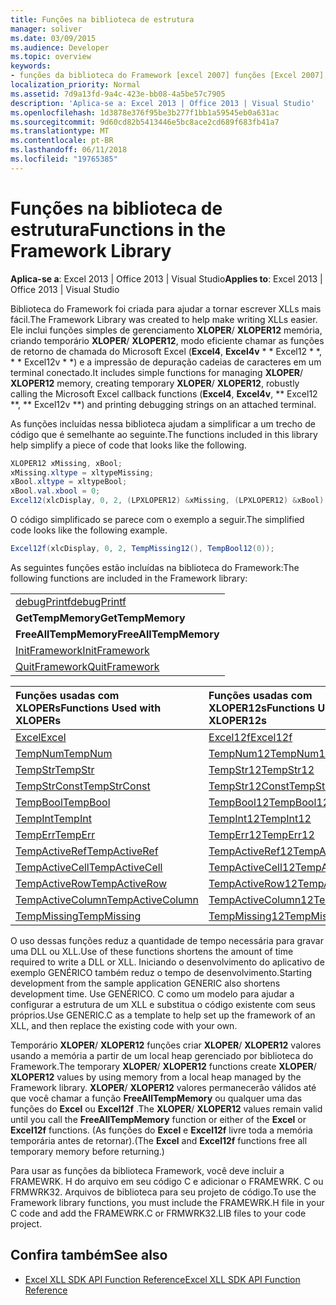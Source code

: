 ```yaml
---
title: Funções na biblioteca de estrutura
manager: soliver
ms.date: 03/09/2015
ms.audience: Developer
ms.topic: overview
keywords:
- funções da biblioteca do Framework [excel 2007] funções [Excel 2007], biblioteca Framework
localization_priority: Normal
ms.assetid: 7d9a13fd-9a4c-423e-bb08-4a5be57c7905
description: 'Aplica-se a: Excel 2013 | Office 2013 | Visual Studio'
ms.openlocfilehash: 1d3878e376f95be3b277f1bb1a59545eb0a631ac
ms.sourcegitcommit: 9d60cd82b5413446e5bc8ace2cd689f683fb41a7
ms.translationtype: MT
ms.contentlocale: pt-BR
ms.lasthandoff: 06/11/2018
ms.locfileid: "19765385"
---
```

# <a name="functions-in-the-framework-library"></a><span data-ttu-id="8b4dc-104">Funções na biblioteca de estrutura</span><span class="sxs-lookup"><span data-stu-id="8b4dc-104">Functions in the Framework Library</span></span>

<span data-ttu-id="8b4dc-105">**Aplica-se a**: Excel 2013 | Office 2013 | Visual Studio</span><span class="sxs-lookup"><span data-stu-id="8b4dc-105">**Applies to**: Excel 2013 | Office 2013 | Visual Studio</span></span> 
  
<span data-ttu-id="8b4dc-106">Biblioteca do Framework foi criada para ajudar a tornar escrever XLLs mais fácil.</span><span class="sxs-lookup"><span data-stu-id="8b4dc-106">The Framework Library was created to help make writing XLLs easier.</span></span> <span data-ttu-id="8b4dc-107">Ele inclui funções simples de gerenciamento **XLOPER**/ **XLOPER12** memória, criando temporário **XLOPER**/ **XLOPER12**, modo eficiente chamar as funções de retorno de chamada do Microsoft Excel (**Excel4**, **Excel4v** * * Excel12 * *, * * Excel12v * *) e a impressão de depuração cadeias de caracteres em um terminal conectado.</span><span class="sxs-lookup"><span data-stu-id="8b4dc-107">It includes simple functions for managing **XLOPER**/ **XLOPER12** memory, creating temporary **XLOPER**/ **XLOPER12**, robustly calling the Microsoft Excel callback functions (**Excel4**, **Excel4v**, ** Excel12 **, ** Excel12v **) and printing debugging strings on an attached terminal.</span></span>
  
<span data-ttu-id="8b4dc-108">As funções incluídas nessa biblioteca ajudam a simplificar a um trecho de código que é semelhante ao seguinte.</span><span class="sxs-lookup"><span data-stu-id="8b4dc-108">The functions included in this library help simplify a piece of code that looks like the following.</span></span>
  
```cs
XLOPER12 xMissing, xBool;
xMissing.xltype = xltypeMissing;
xBool.xltype = xltypeBool;
xBool.val.xbool = 0;
Excel12(xlcDisplay, 0, 2, (LPXLOPER12) &xMissing, (LPXLOPER12) &xBool);
```

<span data-ttu-id="8b4dc-109">O código simplificado se parece com o exemplo a seguir.</span><span class="sxs-lookup"><span data-stu-id="8b4dc-109">The simplified code looks like the following example.</span></span>
  
```cs
Excel12f(xlcDisplay, 0, 2, TempMissing12(), TempBool12(0));
```

<span data-ttu-id="8b4dc-110">As seguintes funções estão incluídas na biblioteca do Framework:</span><span class="sxs-lookup"><span data-stu-id="8b4dc-110">The following functions are included in the Framework library:</span></span>
  
||
|:-----|
|[<span data-ttu-id="8b4dc-111">debugPrintf</span><span class="sxs-lookup"><span data-stu-id="8b4dc-111">debugPrintf</span></span>](debugprintf.md) <br/> |
|<span data-ttu-id="8b4dc-112">**GetTempMemory**</span><span class="sxs-lookup"><span data-stu-id="8b4dc-112">**GetTempMemory**</span></span> <br/> |
|<span data-ttu-id="8b4dc-113">**FreeAllTempMemory**</span><span class="sxs-lookup"><span data-stu-id="8b4dc-113">**FreeAllTempMemory**</span></span> <br/> |
|[<span data-ttu-id="8b4dc-114">InitFramework</span><span class="sxs-lookup"><span data-stu-id="8b4dc-114">InitFramework</span></span>](initframework.md) <br/> |
|[<span data-ttu-id="8b4dc-115">QuitFramework</span><span class="sxs-lookup"><span data-stu-id="8b4dc-115">QuitFramework</span></span>](quitframework.md) <br/> |
   
|<span data-ttu-id="8b4dc-116">**Funções usadas com XLOPERs**</span><span class="sxs-lookup"><span data-stu-id="8b4dc-116">**Functions Used with XLOPERs**</span></span>|<span data-ttu-id="8b4dc-117">**Funções usadas com XLOPER12s**</span><span class="sxs-lookup"><span data-stu-id="8b4dc-117">**Functions Used with XLOPER12s**</span></span>|
|:-----|:-----|
|[<span data-ttu-id="8b4dc-118">Excel</span><span class="sxs-lookup"><span data-stu-id="8b4dc-118">Excel</span></span>](excel-excel12f.md) <br/> |[<span data-ttu-id="8b4dc-119">Excel12f</span><span class="sxs-lookup"><span data-stu-id="8b4dc-119">Excel12f</span></span>](excel-excel12f.md) <br/> |
|[<span data-ttu-id="8b4dc-120">TempNum</span><span class="sxs-lookup"><span data-stu-id="8b4dc-120">TempNum</span></span>](tempnum-tempnum12.md) <br/> |[<span data-ttu-id="8b4dc-121">TempNum12</span><span class="sxs-lookup"><span data-stu-id="8b4dc-121">TempNum12</span></span>](tempnum-tempnum12.md) <br/> |
|[<span data-ttu-id="8b4dc-122">TempStr</span><span class="sxs-lookup"><span data-stu-id="8b4dc-122">TempStr</span></span>](tempstr.md) <br/> |[<span data-ttu-id="8b4dc-123">TempStr12</span><span class="sxs-lookup"><span data-stu-id="8b4dc-123">TempStr12</span></span>](tempstrconst-tempstr12.md) <br/> |
|[<span data-ttu-id="8b4dc-124">TempStrConst</span><span class="sxs-lookup"><span data-stu-id="8b4dc-124">TempStrConst</span></span>](tempstrconst-tempstr12.md) <br/> |[<span data-ttu-id="8b4dc-125">TempStr12Const</span><span class="sxs-lookup"><span data-stu-id="8b4dc-125">TempStr12Const</span></span>](tempstrconst-tempstr12.md) <br/> |
|[<span data-ttu-id="8b4dc-126">TempBool</span><span class="sxs-lookup"><span data-stu-id="8b4dc-126">TempBool</span></span>](tempbool-tempbool12.md) <br/> |[<span data-ttu-id="8b4dc-127">TempBool12</span><span class="sxs-lookup"><span data-stu-id="8b4dc-127">TempBool12</span></span>](tempbool-tempbool12.md) <br/> |
|[<span data-ttu-id="8b4dc-128">TempInt</span><span class="sxs-lookup"><span data-stu-id="8b4dc-128">TempInt</span></span>](tempint-tempint12.md) <br/> |[<span data-ttu-id="8b4dc-129">TempInt12</span><span class="sxs-lookup"><span data-stu-id="8b4dc-129">TempInt12</span></span>](tempint-tempint12.md) <br/> |
|[<span data-ttu-id="8b4dc-130">TempErr</span><span class="sxs-lookup"><span data-stu-id="8b4dc-130">TempErr</span></span>](temperr-temperr12.md) <br/> |[<span data-ttu-id="8b4dc-131">TempErr12</span><span class="sxs-lookup"><span data-stu-id="8b4dc-131">TempErr12</span></span>](temperr-temperr12.md) <br/> |
|[<span data-ttu-id="8b4dc-132">TempActiveRef</span><span class="sxs-lookup"><span data-stu-id="8b4dc-132">TempActiveRef</span></span>](tempactiveref-tempactiveref12.md) <br/> |[<span data-ttu-id="8b4dc-133">TempActiveRef12</span><span class="sxs-lookup"><span data-stu-id="8b4dc-133">TempActiveRef12</span></span>](tempactiveref-tempactiveref12.md) <br/> |
|[<span data-ttu-id="8b4dc-134">TempActiveCell</span><span class="sxs-lookup"><span data-stu-id="8b4dc-134">TempActiveCell</span></span>](tempactivecell-tempactivecell12.md) <br/> |[<span data-ttu-id="8b4dc-135">TempActiveCell12</span><span class="sxs-lookup"><span data-stu-id="8b4dc-135">TempActiveCell12</span></span>](tempactivecell-tempactivecell12.md) <br/> |
|[<span data-ttu-id="8b4dc-136">TempActiveRow</span><span class="sxs-lookup"><span data-stu-id="8b4dc-136">TempActiveRow</span></span>](tempactiverow-tempactiverow12.md) <br/> |[<span data-ttu-id="8b4dc-137">TempActiveRow12</span><span class="sxs-lookup"><span data-stu-id="8b4dc-137">TempActiveRow12</span></span>](tempactiverow-tempactiverow12.md) <br/> |
|[<span data-ttu-id="8b4dc-138">TempActiveColumn</span><span class="sxs-lookup"><span data-stu-id="8b4dc-138">TempActiveColumn</span></span>](tempactivecolumn-tempactivecolumn12.md) <br/> |[<span data-ttu-id="8b4dc-139">TempActiveColumn12</span><span class="sxs-lookup"><span data-stu-id="8b4dc-139">TempActiveColumn12</span></span>](tempactivecolumn-tempactivecolumn12.md) <br/> |
|[<span data-ttu-id="8b4dc-140">TempMissing</span><span class="sxs-lookup"><span data-stu-id="8b4dc-140">TempMissing</span></span>](tempmissing-tempmissing12.md) <br/> |[<span data-ttu-id="8b4dc-141">TempMissing12</span><span class="sxs-lookup"><span data-stu-id="8b4dc-141">TempMissing12</span></span>](tempmissing-tempmissing12.md) <br/> |
   
<span data-ttu-id="8b4dc-142">O uso dessas funções reduz a quantidade de tempo necessária para gravar uma DLL ou XLL.</span><span class="sxs-lookup"><span data-stu-id="8b4dc-142">Use of these functions shortens the amount of time required to write a DLL or XLL.</span></span> <span data-ttu-id="8b4dc-143">Iniciando o desenvolvimento do aplicativo de exemplo GENÉRICO também reduz o tempo de desenvolvimento.</span><span class="sxs-lookup"><span data-stu-id="8b4dc-143">Starting development from the sample application GENERIC also shortens development time.</span></span> <span data-ttu-id="8b4dc-144">Use GENÉRICO. C como um modelo para ajudar a configurar a estrutura de um XLL e substitua o código existente com seus próprios.</span><span class="sxs-lookup"><span data-stu-id="8b4dc-144">Use GENERIC.C as a template to help set up the framework of an XLL, and then replace the existing code with your own.</span></span>
  
<span data-ttu-id="8b4dc-145">Temporário **XLOPER**/ **XLOPER12** funções criar **XLOPER**/ **XLOPER12** valores usando a memória a partir de um local heap gerenciado por biblioteca do Framework.</span><span class="sxs-lookup"><span data-stu-id="8b4dc-145">The temporary **XLOPER**/ **XLOPER12** functions create **XLOPER**/ **XLOPER12** values by using memory from a local heap managed by the Framework library.</span></span> <span data-ttu-id="8b4dc-146">**XLOPER**/ **XLOPER12** valores permanecerão válidos até que você chamar a função **FreeAllTempMemory** ou qualquer uma das funções do **Excel** ou **Excel12f** .</span><span class="sxs-lookup"><span data-stu-id="8b4dc-146">The **XLOPER**/ **XLOPER12** values remain valid until you call the **FreeAllTempMemory** function or either of the **Excel** or **Excel12f** functions.</span></span> <span data-ttu-id="8b4dc-147">(As funções do **Excel** e **Excel12f** livre toda a memória temporária antes de retornar).</span><span class="sxs-lookup"><span data-stu-id="8b4dc-147">(The **Excel** and **Excel12f** functions free all temporary memory before returning.)</span></span> 
  
<span data-ttu-id="8b4dc-148">Para usar as funções da biblioteca Framework, você deve incluir a FRAMEWRK. H do arquivo em seu código C e adicionar o FRAMEWRK. C ou FRMWRK32. Arquivos de biblioteca para seu projeto de código.</span><span class="sxs-lookup"><span data-stu-id="8b4dc-148">To use the Framework library functions, you must include the FRAMEWRK.H file in your C code and add the FRAMEWRK.C or FRMWRK32.LIB files to your code project.</span></span>
  
## <a name="see-also"></a><span data-ttu-id="8b4dc-149">Confira também</span><span class="sxs-lookup"><span data-stu-id="8b4dc-149">See also</span></span>

- [<span data-ttu-id="8b4dc-150">Excel XLL SDK API Function Reference</span><span class="sxs-lookup"><span data-stu-id="8b4dc-150">Excel XLL SDK API Function Reference</span></span>](excel-xll-sdk-api-function-reference.md)

